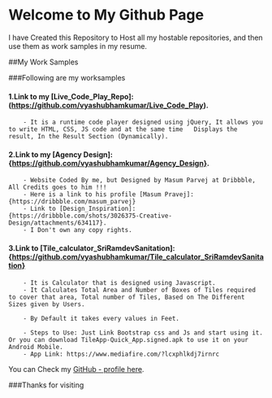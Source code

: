 # **Welcome to My Github Page**

I have Created this Repository to Host all my hostable repositories, and then use them as work samples in my resume.

##My Work Samples

###Following are my worksamples

#### 1.Link to my [Live_Code_Play_Repo]:(https://github.com/vyashubhamkumar/Live_Code_Play).
        - It is a runtime code player designed using jQuery, It allows you to write HTML, CSS, JS code and at the same time   Displays the result, In the Result Section (Dynamically).

#### 2.Link to my [Agency Design]:{https://github.com/vyashubhamkumar/Agency_Design}.
        - Website Coded By me, but Designed by Masum Parvej at Dribbble, All Credits goes to him !!!
        - Here is a link to his profile [Masum Pravej]:{https://dribbble.com/masum_parvej}
        - Link to [Design_Inspiration]:{https://dribbble.com/shots/3026375-Creative-Design/attachments/634117}.
        - I Don't own any copy rights.

#### 3.Link to [Tile_calculator_SriRamdevSanitation]:{https://github.com/vyashubhamkumar/Tile_calculator_SriRamdevSanitation}
        - It is Calculator that is designed using Javascript.
        - It Calculates Total Area and Number of Boxes of Tiles required to cover that area, Total number of Tiles, Based on The Different Sizes given by Users.

        - By Default it takes every values in Feet.

        - Steps to Use: Just Link Bootstrap css and Js and start using it. Or you can download TileApp-Quick_App.signed.apk to use it on your Android Mobile.
        - App Link: https://www.mediafire.com/?lcxphlkdj7irnrc



You can Check my [GitHub - profile here](https://github.com/vyashubhamkumar).

###Thanks for visiting

